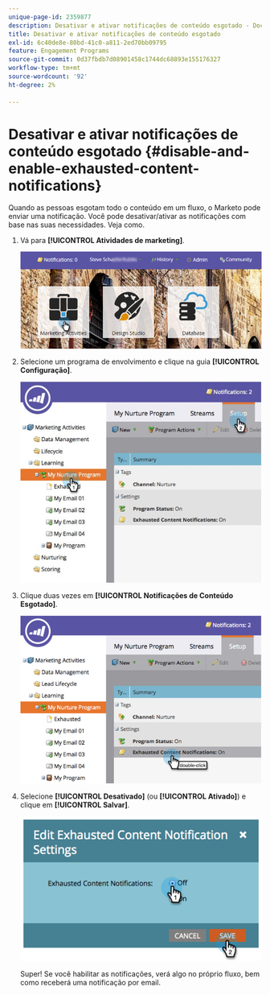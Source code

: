 ```yaml
---
unique-page-id: 2359877
description: Desativar e ativar notificações de conteúdo esgotado - Documentação do Marketo - Documentação do produto
title: Desativar e ativar notificações de conteúdo esgotado
exl-id: 6c40de8e-80bd-41c0-a811-2ed70bb09795
feature: Engagement Programs
source-git-commit: 0d37fbdb7d08901458c1744dc68893e155176327
workflow-type: tm+mt
source-wordcount: '92'
ht-degree: 2%

---
```


# Desativar e ativar notificações de conteúdo esgotado {#disable-and-enable-exhausted-content-notifications}

Quando as pessoas esgotam todo o conteúdo em um fluxo, o Marketo pode enviar uma notificação. Você pode desativar/ativar as notificações com base nas suas necessidades. Veja como.

1. Vá para **[!UICONTROL Atividades de marketing]**.

   ![](assets/login-marketing-activities-1.png)

1. Selecione um programa de envolvimento e clique na guia **[!UICONTROL Configuração]**.

   ![](assets/setuptab.jpg)

1. Clique duas vezes em **[!UICONTROL Notificações de Conteúdo Esgotado]**.

   ![](assets/image2014-9-15-17-3a28-3a11.png)

1. Selecione **[!UICONTROL Desativado]** (ou **[!UICONTROL Ativado]**) e clique em **[!UICONTROL Salvar]**.

   ![](assets/image2014-9-15-17-3a28-3a15.png)

   Super! Se você habilitar as notificações, verá algo no próprio fluxo, bem como receberá uma notificação por email.
